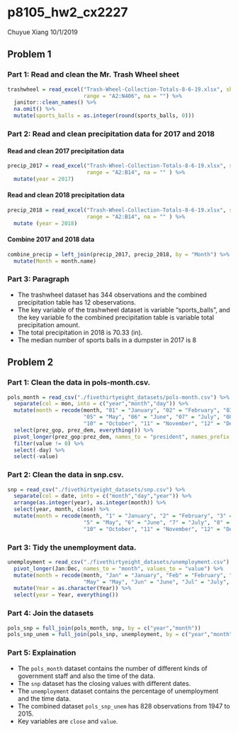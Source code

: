 p8105\_hw2\_cx2227
================
Chuyue Xiang
10/1/2019

## Problem 1

### Part 1: Read and clean the Mr. Trash Wheel sheet

``` r
trashwheel = read_excel("Trash-Wheel-Collection-Totals-8-6-19.xlsx", sheet = "Mr. Trash Wheel",
                        range = "A2:N406", na = "") %>%
  janitor::clean_names() %>%
  na.omit() %>% 
  mutate(sports_balls = as.integer(round(sports_balls, 0)))
```

### Part 2: Read and clean precipitation data for 2017 and 2018

#### Read and clean 2017 precipitation data

``` r
precip_2017 = read_excel("Trash-Wheel-Collection-Totals-8-6-19.xlsx", sheet = "2017 Precipitation", 
                         range = "A2:B14", na = "" ) %>%
  mutate(year = 2017)
```

#### Read and clean 2018 precipitation data

``` r
precip_2018 = read_excel("Trash-Wheel-Collection-Totals-8-6-19.xlsx", sheet = "2018 Precipitation", 
                         range = "A2:B14", na = "" ) %>%
  mutate (year = 2018)
```

#### Combine 2017 and 2018 data

``` r
combine_precip = left_join(precip_2017, precip_2018, by = "Month") %>%
  mutate(Month = month.name)
```

### Part 3: Paragraph

  - The trashwheel dataset has 344 observations and the combined
    precipitation table has 12 obeservations.
  - The key variable of the trashwheel dataset is variable
    “sports\_balls”, and the key variable fo the combined
    precipitation table is variable total precipitation amount.
  - The total precipitation in 2018 is 70.33 (in).
  - The median number of sports balls in a dumpster in 2017 is 8

## Problem 2

### Part 1: Clean the data in pols-month.csv.

``` r
pols_month = read_csv("./fivethirtyeight_datasets/pols-month.csv") %>%
  separate(col = mon, into = c("year","month","day")) %>%
  mutate(month = recode(month, "01" = "January", "02" = "February", "03" = "March", "04" = "April",
                        "05" = "May", "06" = "June", "07" = "July", "08" = "August", "09" = "September",
                        "10" = "October", "11" = "November", "12" = "December")) %>% 
  select(prez_gop, prez_dem, everything()) %>%
  pivot_longer(prez_gop:prez_dem, names_to = "president", names_prefix = "prez_") %>% 
  filter(value != 0) %>% 
  select(-day) %>%
  select(-value)
```

### Part 2: Clean the data in snp.csv.

``` r
snp = read_csv("./fivethirtyeight_datasets/snp.csv") %>% 
  separate(col = date, into = c("month","day","year")) %>% 
  arrange(as.integer(year), as.integer(month)) %>% 
  select(year, month, close) %>% 
  mutate(month = recode(month, "1" = "January", "2" = "February", "3" = "March", "4" = "April",
                        "5" = "May", "6" = "June", "7" = "July", "8" = "August", "9" = "September",
                        "10" = "October", "11" = "November", "12" = "December"))
```

### Part 3: Tidy the unemployment data.

``` r
unemployment = read_csv("./fivethirtyeight_datasets/unemployment.csv") %>% 
  pivot_longer(Jan:Dec, names_to = "month", values_to = "value") %>% 
  mutate(month = recode(month, "Jan" = "January", "Feb" = "February", "Mar" = "March", "Apr" = "April",
                        "May" = "May", "Jun" = "June", "Jul" = "July", "Aug" = "August", "Sep" = "September","Oct" = "October", "Nov" = "November", "Dec" = "December")) %>%
  mutate(Year = as.character(Year)) %>% 
  select(year = Year, everything())
```

### Part 4: Join the datasets

``` r
pols_snp = full_join(pols_month, snp, by = c("year","month"))
pols_snp_unem = full_join(pols_snp, unemployment, by = c("year","month"))
```

### Part 5: Explaination

  - The `pols_month` dataset contains the number of different kinds of
    government staff and also the time of the data.
  - The `snp` dataset has the closing values with different dates.
  - The `unemployment` dataset contains the percentage of unemployment
    and the time data.
  - The combined dataset `pols_snp_unem` has 828 observations from 1947
    to 2015.
  - Key variables are `close` and `value`.
